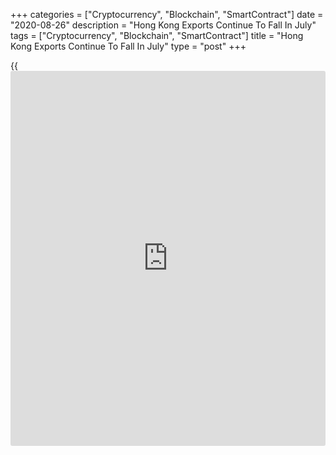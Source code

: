 +++
categories = ["Cryptocurrency", "Blockchain", "SmartContract"]
date = "2020-08-26"
description = "Hong Kong Exports Continue To Fall In July"
tags = ["Cryptocurrency", "Blockchain", "SmartContract"]
title = "Hong Kong Exports Continue To Fall In July"
type = "post"
+++

{{<iframe id="large-banner" src="https://www.bounty.group/#slide=5.0" width="100%" height="600" scrolling="no" style="border: 0px solid rgb(216, 221, 230); border-radius: 3px;">}}

Hong Kong's merchandise exports decreased at a faster pace in July, data
from the Census and Statistics Department showed on Wednesday.

Exports fell 3.0 percent year-on-year in July, following a 1.3 percent
decrease in June. Shipments declined for the fifth consecutive month.

At the same time, imports declined 3.4 percent annually in July,
following a 7.1 percent fall in the previous month.

Consequently, the trade deficit narrowed to HK$29.82 billion in July
from HK$32.17 billion in the same month last year. In June, the deficit
was HK$33.34 billion.

For the January to July period, exports decreased 6.3 percent year-on-
year and imports fell 8.5 percent. The trade deficit was HK$205.32
billion.

"Exports to the US, the EU and many other major Asian [markets][1] fell
further on a year-on-year basis amid subdued external demand," a
government spokesman said.

"Meanwhile, exports to the Mainland sustained moderate growth alongside
the solid economic recovery there," spokesman added.

"Looking ahead, the threat of COVID-19 will remain until an effective
vaccine or treatment is widely available," spokesman said.

"The weak global [economy][2], together with the tense China-US
relations, will continue to cloud the outlook for Hong Kong's
merchandise exports in the near term," spokesman added.

For comments and feedback [contact](https://www.playgroundfx.com/contact/): editorial@rtt[news](https://www.letsplayfx.com/blog/forex-news-website/).com

[Economic News][2]

 **What parts of the world are seeing the best (and worst) economic
performances lately? Click[here][3] to check out our [Econ Scorecard][3]
and find out! See up-to-the-moment [ranking](https://www.playgroundfx.com/blog/crypto-exchange-ranking/)s for the best and worst
performers in [GDP][3], [unemployment rate][4], [inflation][5] and much
more.**

   1. www.rtt[news](https://www.letsplayfx.com/blog/forex-news-website/).com/Content/Markets.aspx
   2. www.rtt[news](https://www.letsplayfx.com/blog/forex-news-website/).com/Content/EconomicNews.aspx
   3. www.rtt[news](https://www.letsplayfx.com/blog/forex-news-website/).com/economic-scorecard/world-rank/GDP/highest-performance.aspx
   4. www.rtt[news](https://www.letsplayfx.com/blog/forex-news-website/).com/economic-scorecard/world-rank/unemployment-rate/lowest-performance.aspx
   5. www.rtt[news](https://www.letsplayfx.com/blog/forex-news-website/).com/economic-scorecard/world-rank/CPI/highest-performance.aspx